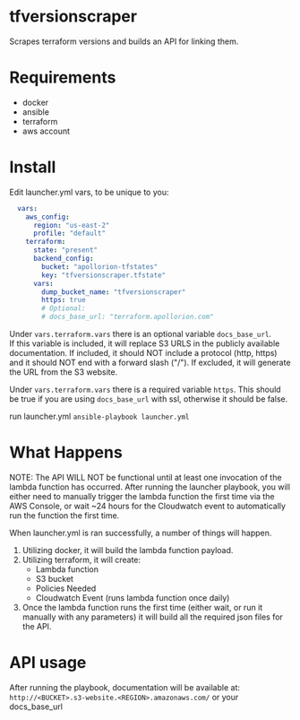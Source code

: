 # tfversionscraper
Scrapes terraform versions and builds an API for linking them.

# Requirements
- docker
- ansible
- terraform
- aws account

# Install
Edit launcher.yml vars, to be unique to you:

```yaml
  vars:
    aws_config:
      region: "us-east-2"
      profile: "default"
    terraform:
      state: "present"
      backend_config:
        bucket: "apollorion-tfstates"
        key: "tfversionscraper.tfstate"
      vars:
        dump_bucket_name: "tfversionscraper"
        https: true
        # Optional:
        # docs_base_url: "terraform.apollorion.com"
```
Under `vars.terraform.vars` there is an optional variable `docs_base_url`.  
If this variable is included, it will replace S3 URLS in the publicly available documentation.
If included, it should NOT include a protocol (http, https) and it should NOT end with a forward slash ("/"). 
If excluded, it will generate the URL from the S3 website.

Under `vars.terraform.vars` there is a required variable `https`. 
This should be true if you are using `docs_base_url` with ssl, otherwise it should be false. 
  
run launcher.yml `ansible-playbook launcher.yml`

# What Happens

NOTE: The API WILL NOT be functional until at least one invocation of the lambda function has occurred. After running the launcher playbook, you will either need to manually trigger the lambda function the first time via the AWS Console, or wait ~24 hours for the Cloudwatch event to automatically run the function the first time. 

When launcher.yml is ran successfully, a number of things will happen.

1. Utilizing docker, it will build the lambda function payload.
2. Utilizing terraform, it will create:
      - Lambda function
      - S3 bucket
      - Policies Needed
      - Cloudwatch Event (runs lambda function once daily)
3. Once the lambda function runs the first time (either wait, or run it manually with any parameters) it will build all the required json files for the API.


# API usage

After running the playbook, documentation will be available at:  
`http://<BUCKET>.s3-website.<REGION>.amazonaws.com/` or your docs_base_url
